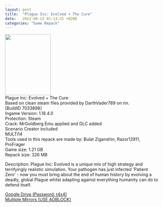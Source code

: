 ```yaml
---
layout: post
title:  "Plague Inc: Evolved + The Cure"
date:   2022-06-22 01:13:31 +0200
categories: "Game Repack"
---
```

<img src="https://images.igdb.com/igdb/image/upload/t_cover_big/co2f6t.png"
      width="150"
     height="200" /> <br>
Plague Inc: Evolved + The Cure <br>
Based on clean steam files provided by DarthVader789 on rin.<br>
[BuildID 7033898]<br>
Ingame Version: 1.18.4.0<br>
Protection: Steam<br>
Crack: MrGoldberg Emu applied and DLC added<br>
Scenario Creator included<br>
MULTi14<br>
Tools used in this repack are made by: Bulat Ziganshin, Razor12911, ProFrager <br>
Game size: 1.21 GB<br>
Repack size: 326 MB<br>

Description:
Plague Inc: Evolved is a unique mix of high strategy and terrifyingly
realistic simulation. Your pathogen has just infected 'Patient Zero' -
now you must bring about the end of human history by evolving a deadly,
global Plague whilst adapting against everything humanity can do to defend
itself.<br>


<a href="https://0a0bin.klowdee.host/?a879d39302e16cff#AwYhEB7f8BjWMLj2TjfTRkJ1T2CU7NgQcSZ2cRGpivVV">Google Drive (Password: t4x4)</a> <br>
<a href="https://multiup.org/f0884f3157e8870d67ff7247b8c0955e">Multiple Mirrors (USE ADBLOCK)</a>
